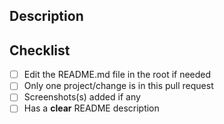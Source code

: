 ## Description
<!--- Describe your changes in detail -->
 

## Checklist
<!--- Go over all the following points, and put an `x` in all the boxes that apply. -->
<!--- If you're unsure about any of these, don't hesitate to ask. We're here to help! -->
- [ ] Edit the README.md file in the root if needed
- [ ] Only one project/change is in this pull request
- [ ] Screenshots(s) added if any
- [ ] Has a **clear** README description
